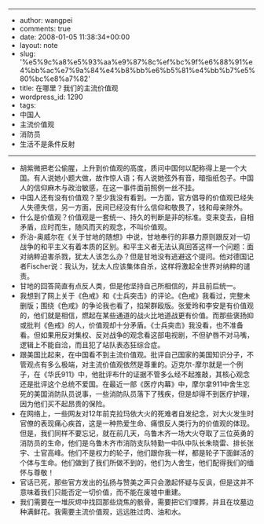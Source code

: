 - --
- author: wangpei
- comments: true
- date: 2008-01-05 11:38:34+00:00
- layout: note
- slug: '%e5%9c%a8%e5%93%aa%e9%87%8c%ef%bc%9f%e6%88%91%e4%bb%ac%e7%9a%84%e4%b8%bb%e6%b5%81%e4%bb%b7%e5%80%bc%e8%a7%82'
- title: 在哪里？我们的主流价值观
- wordpress_id: 1290
- tags:
- 中国人
- 主流价值观
- 消防员
- 生活不是条件反射
- --
- 胡紫微把老公偷腥，上升到价值观的高度，质问中国何以配称得上是一个大国。有人说她小题大做，故作惊人语；有人说她弦外有音，暗指纸包子。中国人的信仰麻木与政治敏感，在这一事件面前照例一丝不挂。
- 中国人还有没有价值观？至少我没有看到。一方面，官方倡导的价值观已经失人失德失信，另一方面，民间已经没有什么信仰和敬畏了，钱和母亲除外。
- 什么是价值观？价值观是一套统一、持久的判断是非的标准。变来变去，自相矛盾，应时而生，随风而灭的观念，不叫价值观。
- 乔治-奥威尔在《关于甘地的随想》中说，甘地奉行的非暴力原则跟反对一切战争的和平主义有着本质的区别。和平主义者无法认真回答这样一个问题：面对纳粹迫害杀戮，犹太人该怎么办？但是甘地没有逃避这个提问。他对德国记者Fischer说：我认为，犹太人应该集体自杀，这样将激起全世界对纳粹的谴责。
- 甘地的回答简直有点反人类，但是他坚持自己所相信的，并且前后统一。
- 我想到了网上关于《色戒》和《士兵突击》的评论。《色戒》我看过，完整未删版；围绕《色戒》的争论我也看了，掐架群殴版。张爱玲和李安是有价值观的，他们就是相信，燃起在某些通道的战火比地道战更有价值。而那些褒扬抑或批判《色戒》的人，价值观却十分矛盾。《士兵突击》我没看，也不准备看。但如果用反对集权、反对战争的观念看这部电视剧，不但驴唇不对马嘴，逻辑上不能自洽，而且犯了站队表态狂综合症。
- 跟美国比起来，在中国看不到主流价值观。批评自己国家的美国知识分子，不管观点有多么极端，对主流价值观依然是尊重的。迈克尔-摩尔就是一个例子，在《华氏911》中，他批评布什的证据不管多么经不起推敲，其核心观念还是批评这个总统不爱国。在最近一部《医疗内幕》中，摩尔拿911中舍生忘死的美国消防队员说事，一些消防队员落下了残疾，但是却得不到医疗护理，因为他们买不起昂贵的保险。
- 在网络上，一些网友对12年前克拉玛依大火的死难者自发纪念，对大火发生时官僚的表现痛心疾首，这是一种热爱生命、痛恨反人类行为的价值观的体现。但是，我们同样不要忘记，就在前几天，乌鲁木齐一场大火夺取了三位英勇的消防员的生命，他们是乌鲁木齐市消防支队特勤一中队中队长朱晓雷、排长张宇、士官高峰。他们不是权力的轮子，他们跟你我一样，都是轮子下面鲜活的个体与生命。他们做到了我们所做不到的，他们为人舍生，他们配得我们的缅怀与尊敬！
- 官话已死，那些官方发出的弘扬与赞美之声只会激起怀疑与反讽，但是这并不意味着我们只能否定一切价值，而不能在废墟中重建。
- 我们需要在一堆灰烬中找回那些烧焦的骸骨，需要把它们埋葬，并且在坟墓边种满鲜花。我需要主流价值观，远远胜过肉、油和水。
